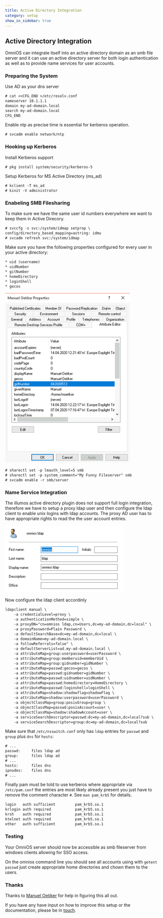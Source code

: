 ```yaml
---
title: Active Directory Integration
category: setup
show_in_sidebar: true
---
```


## Active Directory Integration

OmniOS can integrate itself into an active directory domain as an smb file server and it can use an active directory server for both login authentication as well as to provide name services for user accounts.

### Preparing the System

Use AD as your dns server

```terminal
# cat <<CFG_END >/etc/resolv.conf
nameserver 10.1.1.1
domain my-ad-domain.local
search my-ad-domain.local
CFG_END
```

Enable ntp as precise time is essential for kerberos operation.

```terminal
# svcadm enable network/ntp
```

### Hooking up Kerberos

Install Kerberos support

```terminal
# pkg install system/security/kerberos-5
```

Setup Kerberos for MS Active Directory (ms_ad)

```terminal
# kclient -T ms_ad          
# kinit -V administrator         
```

### Enabeling SMB Filesharing

To make sure we have the same user id numbers everywhere we want to keep them in Active Direcory. 

```terminal
# svccfg -s svc:/system/idmap setprop \ config/directory_based_mapping=astring: idmu
# svcadm refresh svc:/system/idmap
```

Make sure you have the following properties configured for every user in your active directory:

    * uid (username)
    * uidNumber 
    * gitNumber
    * homeDirectory
    * loginShell
    * gecos

![Active Directory Configuration](./ad-cfg.png)

```terminal
# sharectl set -p lmauth_level=5 smb
# sharectl set -p system_comment="My Funny Fileserver" smb
# svcadm enable -r smb/server
```

### Name Service Integration

The illumos active directory plugin does not support full login integration, therefore we have to setup a proxy ldap user and then configure the ldap client to enable unix logins with ldap accounts. The proxy AD user has to have appropriate rights to read the the user account entries.

![Proxy User Account](./ad-proxy-user.png)

Now configure the ldap client accordinly

```terminal
ldapclient manual \
    -a credentialLevel=proxy \
    -a authenticationMethod=simple \
    -a proxyDN="cn=omnios ldap,cn=Users,dc=my-ad-domain,dc=local" \
    -a proxyPassword=Plain Password \
    -a defaultSearchBase=dc=my-ad-domain,dc=local \
    -a domainName=my-ad-domain.local \
    -a followReferrals=false" \
    -a defaultServerList=ad.my-ad-domain.local \
    -a attributeMap=group:userpassword=userPassword \
    -a attributeMap=group:memberuid=memberUid \
    -a attributeMap=group:gidnumber=gidNumber \
    -a attributeMap=passwd:gecos=gecos \
    -a attributeMap=passwd:gidnumber=gidNumber \
    -a attributeMap=passwd:uidnumber=uidNumber \
    -a attributeMap=passwd:homedirectory=HomeDirectory \
    -a attributeMap=passwd:loginshell=loginShell \
    -a attributeMap=shadow:shadowflag=shadowFlag \
    -a attributeMap=shadow:userpassword=userPassword \
    -a objectClassMap=group:posixGroup=group \
    -a objectClassMap=passwd:posixAccount=user \
    -a objectClassMap=shadow:shadowAccount=user \
    -a serviceSearchDescriptor=passwd:dc=my-ad-domain,dc=local?sub \
    -a serviceSearchDescriptor=group:dc=my-ad-domain,dc=local?sub
```

Make sure that `/etc/nsswitch.conf` only has `ldap` entries for `passwd` and `group` plus `dns` for `hosts`:

```
# ...
passwd:     files ldap ad
group:      files ldap ad
# ...
hosts:      files dns
ipnodes:    files dns
# ...
```

Finally pam must be told to use kerberos where appropriate via `/etc/pam.conf` the entries are most likely already present you just have to remove the comment character `#`. See `man pam_krb5` for details.

```
login   auth sufficient         pam_krb5.so.1
krlogin auth required           pam_krb5.so.1
krsh    auth required           pam_krb5.so.1
ktelnet auth required           pam_krb5.so.1
other   auth sufficient         pam_krb5.so.1
```


### Testing

Your OmniOS server should now be accessible as smb fileserver from windows clients allowing for SSO access.

On the omnios command line you should see all accounts using with `getent passwd` just create appropriate home directories and chown them to the users.


### Thanks

Thanks to [Manuel Oetiker](https://manuel.oetiker.ch) for help in figuring this all out.

If you have any have input on how to improve this setup or the documentation, please be in [touch](/about/contact.html).
